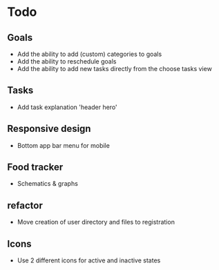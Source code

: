 # Todo

## Goals

- Add the ability to add (custom) categories to goals
- Add the ability to reschedule goals
- Add the ability to add new tasks directly from the choose tasks view

## Tasks

- Add task explanation 'header hero'


## Responsive design

- Bottom app bar menu for mobile


## Food tracker

- Schematics & graphs


## refactor

- Move creation of user directory and files to registration


## Icons

- Use 2 different icons for active and inactive states